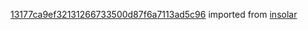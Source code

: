 [13177ca9ef32131266733500d87f6a7113ad5c96](https://github.com/insolar/insolar/commit/13177ca9ef32131266733500d87f6a7113ad5c96) imported from [insolar](https://github.com/insolar/insolar)
